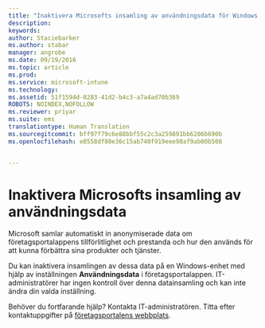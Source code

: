 ```yaml
---
title: "Inaktivera Microsofts insamling av användningsdata för Windows | Microsoft Intune"
description: 
keywords: 
author: Staciebarker
ms.author: stabar
manager: angrobe
ms.date: 09/19/2016
ms.topic: article
ms.prod: 
ms.service: microsoft-intune
ms.technology: 
ms.assetid: 51f1594d-0283-41d2-b4c3-a7a4ad70b369
ROBOTS: NOINDEX,NOFOLLOW
ms.reviewer: priyar
ms.suite: ems
translationtype: Human Translation
ms.sourcegitcommit: bff97f79c6e88bbf55c2c3a259891bb6206b690b
ms.openlocfilehash: e8558df80e36c15ab740f919eee98af9ab00b508


---
```



# Inaktivera Microsofts insamling av användningsdata

Microsoft samlar automatiskt in anonymiserade data om företagsportalappens tillförlitlighet och prestanda och hur den används för att kunna förbättra sina produkter och tjänster.

Du kan inaktivera insamlingen av dessa data på en Windows-enhet med hjälp av inställningen **Användningsdata** i företagsportalappen. IT-administratörer har ingen kontroll över denna datainsamling och kan inte ändra din valda inställning.

Behöver du fortfarande hjälp? Kontakta IT-administratören. Titta efter kontaktuppgifter på [företagsportalens webbplats](http://portal.manage.microsoft.com).





<!--HONumber=Sep16_HO3-->



